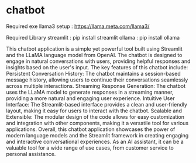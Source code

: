 # chatbot

Required exe
llama3 setup : https://llama.meta.com/llama3/

Required Library
streamlit : pip install streamlit
ollama : pip install ollama

This chatbot application is a simple yet powerful tool built using Streamlit and the LLaMA language model from OpenAI. The chatbot is designed to engage in natural conversations with users, providing helpful responses and insights based on the user's input.
The key features of this chatbot include:
Persistent Conversation History: The chatbot maintains a session-based message history, allowing users to continue their conversations seamlessly across multiple interactions.
Streaming Response Generation: The chatbot uses the LLaMA model to generate responses in a streaming manner, providing a more natural and engaging user experience.
Intuitive User Interface: The Streamlit-based interface provides a clean and user-friendly layout, making it easy for users to interact with the chatbot.
Scalable and Extensible: The modular design of the code allows for easy customization and integration with other components, making it a versatile tool for various applications.
Overall, this chatbot application showcases the power of modern language models and the Streamlit framework in creating engaging and interactive conversational experiences. As an AI assistant, it can be a valuable tool for a wide range of use cases, from customer service to personal assistance.

